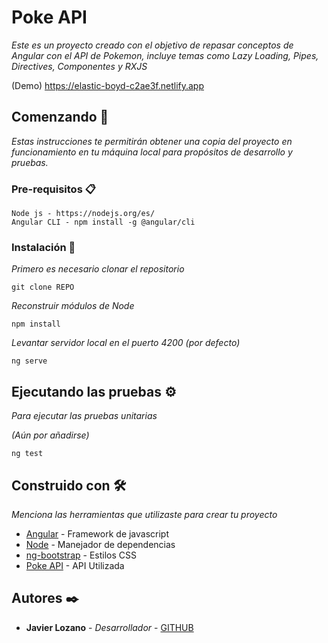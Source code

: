 # Poke API 

_Este es un proyecto creado con el objetivo de repasar conceptos de Angular con el API de Pokemon, incluye temas como Lazy Loading, Pipes, Directives, Componentes y RXJS_

(Demo) https://elastic-boyd-c2ae3f.netlify.app

## Comenzando 🚀

_Estas instrucciones te permitirán obtener una copia del proyecto en funcionamiento en tu máquina local para propósitos de desarrollo y pruebas._

### Pre-requisitos 📋

```
Node js - https://nodejs.org/es/
Angular CLI - npm install -g @angular/cli
```

### Instalación 🔧

_Primero es necesario clonar el repositorio_

```
git clone REPO
```

_Reconstruir módulos de Node_

```
npm install
```

_Levantar servidor local en el puerto 4200 (por defecto)_

```
ng serve
```

## Ejecutando las pruebas ⚙️

_Para ejecutar las pruebas unitarias_

_(Aún por añadirse)_

```
ng test
```

## Construido con 🛠️

_Menciona las herramientas que utilizaste para crear tu proyecto_

* [Angular](https://angular.io/) - Framework de javascript
* [Node](https://nodejs.org/es/) - Manejador de dependencias
* [ng-bootstrap](https://ng-bootstrap.github.io/#/home) - Estilos CSS
* [Poke API](https://pokeapi.co/) - API Utilizada

## Autores ✒️

* **Javier Lozano** - *Desarrollador* - [GITHUB](https://github.com/JaviLR81)
